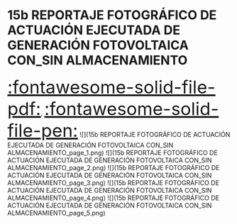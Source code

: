 # 15b REPORTAJE FOTOGRÁFICO DE ACTUACIÓN EJECUTADA DE  GENERACIÓN FOTOVOLTAICA CON_SIN ALMACENAMIENTO
<a href="../15b REPORTAJE FOTOGRÁFICO DE ACTUACIÓN EJECUTADA DE  GENERACIÓN FOTOVOLTAICA CON_SIN ALMACENAMIENTO.pdf" style="font-size: 40px;">   :fontawesome-solid-file-pdf:</a>,
<a href="../15b REPORTAJE FOTOGRÁFICO DE ACTUACIÓN EJECUTADA DE  GENERACIÓN FOTOVOLTAICA CON_SIN ALMACENAMIENTO.html" style="font-size: 40px;">    :fontawesome-solid-file-pen:</a>
![](15b REPORTAJE FOTOGRÁFICO DE ACTUACIÓN EJECUTADA DE  GENERACIÓN FOTOVOLTAICA CON_SIN ALMACENAMIENTO_page_1.png)
![](15b REPORTAJE FOTOGRÁFICO DE ACTUACIÓN EJECUTADA DE  GENERACIÓN FOTOVOLTAICA CON_SIN ALMACENAMIENTO_page_2.png)
![](15b REPORTAJE FOTOGRÁFICO DE ACTUACIÓN EJECUTADA DE  GENERACIÓN FOTOVOLTAICA CON_SIN ALMACENAMIENTO_page_3.png)
![](15b REPORTAJE FOTOGRÁFICO DE ACTUACIÓN EJECUTADA DE  GENERACIÓN FOTOVOLTAICA CON_SIN ALMACENAMIENTO_page_4.png)
![](15b REPORTAJE FOTOGRÁFICO DE ACTUACIÓN EJECUTADA DE  GENERACIÓN FOTOVOLTAICA CON_SIN ALMACENAMIENTO_page_5.png)

